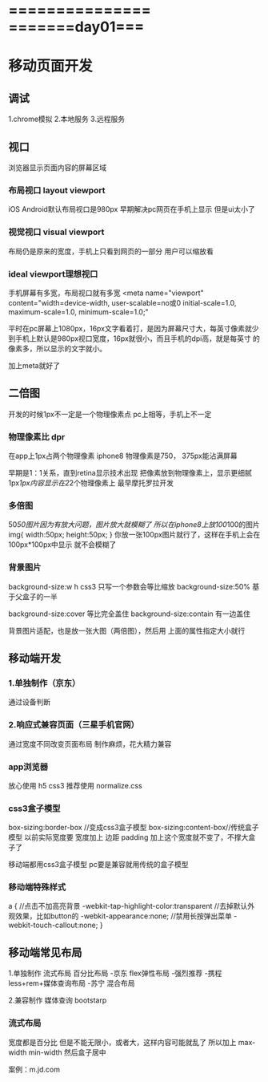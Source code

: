 ===============
=======day01===
===============
# 移动页面开发

## 调试
1.chrome模拟
2.本地服务
3.远程服务

## 视口
浏览器显示页面内容的屏幕区域
### 布局视口 layout viewport
iOS Android默认布局视口是980px
早期解决pc网页在手机上显示
但是ui太小了

### 视觉视口 visual viewport
布局仍是原来的宽度，手机上只看到网页的一部分
用户可以缩放看
### ideal viewport理想视口
手机屏幕有多宽，布局视口就有多宽
<meta 
name="viewport" 
content="width=device-width, 
user-scalable=no或0
initial-scale=1.0, 
maximum-scale=1.0, 
minimum-scale=1.0;"
>
平时在pc屏幕上1080px，16px文字看着打，是因为屏幕尺寸大，每英寸像素就少
到手机上默认是980px视口宽度，16px就很小，而且手机的dpi高，就是每英寸
的像素多，所以显示的文字就小。

加上meta就好了

## 二倍图
开发的时候1px不一定是一个物理像素点
pc上相等，手机上不一定
### 物理像素比 dpr
在app上1px占两个物理像素
iphone8 物理像素是750， 375px能沾满屏幕

早期是1：1关系，直到retina显示技术出现
把像素放到物理像素上，显示更细腻
1px*1px内容显示在2*2个物理像素上
最早摩托罗拉开发

### 多倍图
50*50图片因为有放大问题，图片放大就模糊了
所以在iphone8上放100*100的图片
img{
    width:50px;
    height:50px;
}
你放一张100px图片就行了，这样在手机上会在100px*100px中显示
就不会模糊了

### 背景图片
background-size:w h    css3
只写一个参数会等比缩放
background-size:50%  基于父盒子的一半

background-size:cover 等比完全盖住
background-size:contain 有一边盖住

背景图片适配，也是放一张大图（两倍图），然后用
上面的属性指定大小就行

## 移动端开发
### 1.单独制作（京东）
通过设备判断

### 2.响应式兼容页面（三星手机官网）
通过宽度不同改变页面布局
制作麻烦，花大精力兼容

### app浏览器
放心使用 h5 css3
推荐使用 normalize.css 

### css3盒子模型
box-sizing:border-box //变成css3盒子模型
box-sizing:content-box//传统盒子模型
以前实际宽度要 宽度加上 边距 padding
加上这个宽度就不变了，不撑大盒子了

移动端都用css3盒子模型
pc要是兼容就用传统的盒子模型

### 移动端特殊样式
a {
    //点击不加高亮背景
    -webkit-tap-highlight-color:transparent
    //去掉默认外观效果，比如button的
    -webkit-appearance:none;
    //禁用长按弹出菜单
    -webkit-touch-callout:none;
}

## 移动端常见布局

1.单独制作
流式布局 百分比布局  -京东
flex弹性布局 -强烈推荐 -携程
less+rem+媒体查询布局 -苏宁
混合布局

2.兼容制作
媒体查询
bootstarp

### 流式布局
宽度都是百分比
但是不能无限小，或者大，这样内容可能就乱了
所以加上
max-width min-width
然后盒子居中

案例：m.jd.com























